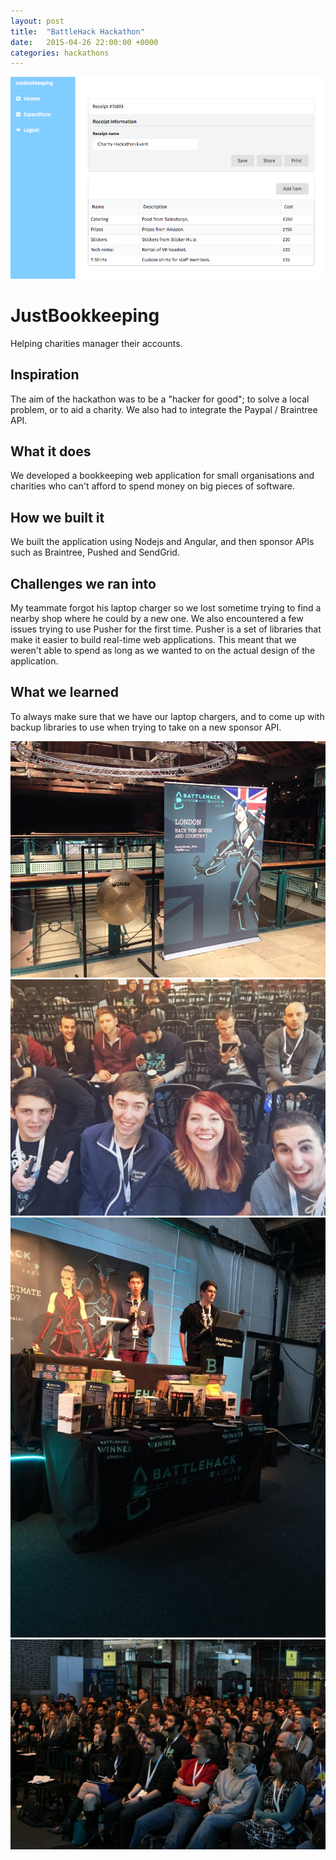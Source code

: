 ```yaml
---
layout: post
title:  "BattleHack Hackathon"
date:   2015-04-26 22:00:00 +0000
categories: hackathons
---
```


<img class="screenshot" src="/assets/2015-04-26-battlehack/screenshot.png" />

<h1>JustBookkeeping</h1>

Helping charities manager their accounts.

## Inspiration
The aim of the hackathon was to be a "hacker for good"; to solve a local problem, or to aid a charity. We also had to integrate the Paypal / Braintree API.

## What it does
We developed a bookkeeping web application for small organisations and charities who can't afford to spend money on big pieces of software.

## How we built it
We built the application using Nodejs and Angular, and then sponsor APIs such as Braintree, Pushed and SendGrid.

## Challenges we ran into
My teammate forgot his laptop charger so we lost sometime trying to find a nearby shop where he could by a new one. We also encountered a few issues trying to use Pusher for the first time. Pusher is a set of libraries that make it easier to build real-time web applications. This meant that we weren't able to spend as long as we wanted to on the actual design of the application.

## What we learned
To always make sure that we have our laptop chargers, and to come up with backup libraries to use when trying to take on a new sponsor API.

<div class="photo-gallery">
	<img class="gallery-image" src="/assets/2015-04-26-battlehack/1.jpg" />
	<img class="gallery-image" src="/assets/2015-04-26-battlehack/2.jpg" />
	<img class="gallery-image" src="/assets/2015-04-26-battlehack/3.jpg" />
	<img class="gallery-image" src="/assets/2015-04-26-battlehack/4.jpeg" />
</div>